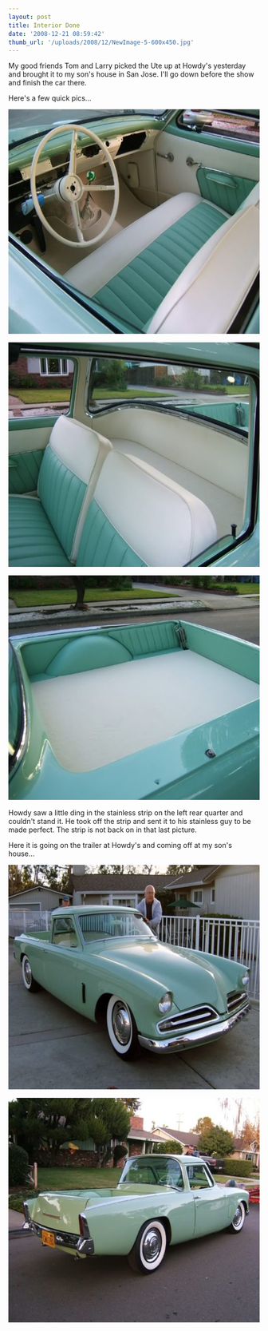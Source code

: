 ```yaml
---
layout: post
title: Interior Done
date: '2008-12-21 08:59:42'
thumb_url: '/uploads/2008/12/NewImage-5-600x450.jpg'
---
```

My good friends Tom and Larry picked the Ute up at Howdy's yesterday and brought it to my son's house in San Jose. I'll go down before the show and finish the car there.

Here's a few quick pics...

<a href="/uploads/2008/12/NewImage-5.jpg"><img class="alignnone size-medium wp-image-365" src="/uploads/2008/12/NewImage-5-600x450.jpg" alt="" width="600" height="450" /></a>

<a href="/uploads/2008/12/NewImage2.jpg"><img class="alignnone size-medium wp-image-366" src="/uploads/2008/12/NewImage2-600x450.jpg" alt="" width="600" height="450" /></a>

<a href="/uploads/2008/12/NewImage1.jpg"><img class="alignnone size-medium wp-image-367" src="/uploads/2008/12/NewImage1-600x450.jpg" alt="" width="600" height="450" /></a>

Howdy saw a little ding in the stainless strip on the left rear quarter and couldn't stand it. He took off the strip and sent it to his stainless guy to be made perfect. The strip is not back on in that last picture.

Here it is going on the trailer at Howdy's and coming off at my son's house...<span id="msg" class="spnMessageText"></span>

<a href="/uploads/2008/12/z2.jpg"><img class="alignnone size-medium wp-image-368" src="/uploads/2008/12/z2-600x450.jpg" alt="" width="600" height="450" /></a>

<a href="/uploads/2008/12/z1.jpg"><img class="alignnone size-medium wp-image-369" src="/uploads/2008/12/z1-600x450.jpg" alt="" width="600" height="450" /></a>
